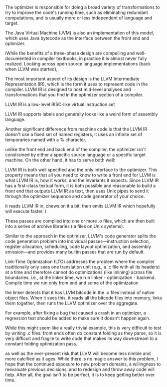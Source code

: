 The optimizer is responsible for doing a broad variety of transformations to try to improve the code's running time, such as eliminating redundant computations, and is usually more or less independent of language and target.

The Java Virtual Machine (JVM) is also an implementation of this model, which uses Java bytecode as the interface between the front end and optimizer.

iWhile the benefits of a three-phase design are compelling and well-documented in compiler textbooks, in practice it is almost never fully realized. Looking across open source language implementations (back when LLVM was started),

The most important aspect of its design is the LLVM Intermediate Representation (IR), which is the form it uses to represent code in the compiler. LLVM IR is designed to host mid-level analyses and transformations that you find in the optimizer section of a compiler.

 LLVM IR is a low-level RISC-like virtual instruction set

 LLVM IR supports labels and generally looks like a weird form of assembly language.

  Another significant difference from machine code is that the LLVM IR doesn't use a fixed set of named registers, it uses an infinite set of temporaries named with a % character.

   unlike the front end and back end of the compiler, the optimizer isn't constrained by either a specific source language or a specific target machine. On the other hand, it has to serve both well:

LLVM IR is both well specified and the only interface to the optimizer. This property means that all you need to know to write a front end for LLVM is what LLVM IR is, how it works, and the invariants it expects. Since LLVM IR has a first-class textual form, it is both possible and reasonable to build a front end that outputs LLVM IR as text, then uses Unix pipes to send it through the optimizer sequence and code generator of your choice.

it reads LLVM IR in, chews on it a bit, then emits LLVM IR which hopefully will execute faster. I

These passes are compiled into one or more .o files, which are then built into a series of archive libraries (.a files on Unix systems).

Similar to the approach in the optimizer, LLVM's code generator splits the code generation problem into individual passes—instruction selection, register allocation, scheduling, code layout optimization, and assembly emission—and provides many builtin passes that are run by default.

Link-Time Optimization (LTO) addresses the problem where the compiler traditionally only sees one translation unit (e.g., a .c file with all its headers) at a time and therefore cannot do optimizations (like inlining) across file boundaries. i.e., at the linker time, we run linker - optimization - backend. Compile time we run only from end and some of the optimization

 the linker detects that it has LLVM bitcode in the .o files instead of native object files. When it sees this, it reads all the bitcode files into memory, links them together, then runs the LLVM optimizer over the aggregate.

For example, after fixing a bug that caused a crash in an optimizer, a regression test should be added to make sure it doesn't happen again.

While this might seem like a really trivial example, this is very difficult to test by writing .c files: front ends often do constant folding as they parse, so it is very difficult and fragile to write code that makes its way downstream to a constant folding optimization pass.

as well as the ever-present risk that LLVM will become less nimble and more calcified as it ages. While there is no magic answer to this problem, I hope that the continued exposure to new problem domains, a willingness to reevaluate previous decisions, and to redesign and throw away code will help. After all, the goal isn't to be perfect, it is to keep getting better over time.

